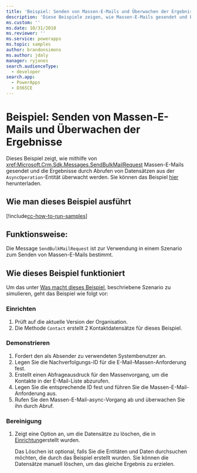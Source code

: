 ```yaml
---
title: 'Beispiel: Senden von Massen-E-Mails und Überwachen der Ergebnisse (Common Data Service for Apps) | Microsoft Docs'
description: 'Diese Beispiele zeigen, wie Massen-E-Mails gesendet und Ergebnisse überwacht werden'
ms.custom: ''
ms.date: 10/31/2018
ms.reviewer: ''
ms.service: powerapps
ms.topic: samples
author: brandonsimons
ms.author: jdaly
manager: ryjones
search.audienceType:
  - developer
search.app:
  - PowerApps
  - D365CE
---
```

# <a name="sample-send-bulk-email-and-monitor-results"></a>Beispiel: Senden von Massen-E-Mails und Überwachen der Ergebnisse

<!-- https://docs.microsoft.com/en-us/dynamics365/customer-engagement/developer/sample-send-bulk-email-monitor-results -->

Dieses Beispiel zeigt, wie mithilfe von <xref:Microsoft.Crm.Sdk.Messages.SendBulkMailRequest> Massen-E-Mails gesendet und die Ergebnisse durch Abrufen von Datensätzen aus der `AsyncOperation`-Entität überwacht werden. Sie können das Beispiel [hier](https://github.com/Microsoft/PowerApps-Samples/tree/master/cds/orgsvc/C%23/BulkEmail) herunterladen.

## <a name="how-to-run-this-sample"></a>Wie man dieses Beispiel ausführt

[!include[cc-how-to-run-samples](../../includes/cc-how-to-run-samples.md)]

## <a name="what-this-sample-does"></a>Funktionsweise:

Die Message `SendBulkMailRequest` ist zur Verwendung in einem Szenario zum Senden von Massen-E-Mails bestimmt.

## <a name="how-this-sample-works"></a>Wie dieses Beispiel funktioniert

Um das unter [Was macht dieses Beispiel](#what-this-sample-does), beschriebene Szenario zu simulieren, geht das Beispiel wie folgt vor:

### <a name="setup"></a>Einrichten

1. Prüft auf die aktuelle Version der Organisation.
1. Die Methode `Contact` erstellt 2 Kontaktdatensätze für dieses Beispiel.

### <a name="demonstrate"></a>Demonstrieren

1. Fordert den als Absender zu verwendeten Systembenutzer an.
2. Legen Sie die Nachverfolgungs-ID für die E-Mail-Massen-Anforderung fest.
3. Erstellt einen Abfrageausdruck für den Massenvorgang, um die Kontakte in der E-Mail-Liste abzurufen.
4. Legen Sie die entsprechende ID fest und führen Sie die Massen-E-Mail-Anforderung aus.
5. Rufen Sie den Massen-E-Mail-async-Vorgang ab und überwachen Sie ihn durch Abruf.

### <a name="clean-up"></a>Bereinigung

1. Zeigt eine Option an, um die Datensätze zu löschen, die in [Einrichtung](#setup)erstellt wurden.

    Das Löschen ist optional, falls Sie die Entitäten und Daten durchsuchen möchten, die durch das Beispiel erstellt wurden. Sie können die Datensätze manuell löschen, um das gleiche Ergebnis zu erzielen.
